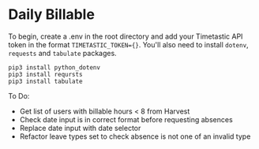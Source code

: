# Daily Billable

To begin, create a .env in the root directory and add your Timetastic API token in the format `TIMETASTIC_TOKEN={}`. You'll also need to install `dotenv`, `requests` and `tabulate` packages.

```
pip3 install python_dotenv
pip3 install reqursts
pip3 install tabulate
```


To Do:

- Get list of users with billable hours < 8 from Harvest
- Check date input is in correct format before requesting absences
- Replace date input with date selector
- Refactor leave types set to check absence is not one of an invalid type

